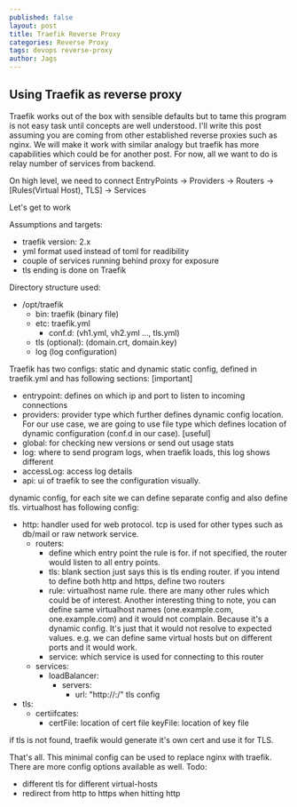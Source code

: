 ```yaml
---
published: false
layout: post
title: Traefik Reverse Proxy
categories: Reverse Proxy
tags: devops reverse-proxy
author: Jags
---
```


## Using Traefik as reverse proxy
Traefik works out of the box with sensible defaults but to tame this program is not easy task until concepts are well understood. I'll write this post assuming you are coming from other established reverse proxies such as nginx. We will make it work with similar analogy but traefik has more capabilities which could be for another post. For now, all we want to do is relay number of services from backend.

On high level, we need to connect 
EntryPoints -> Providers -> Routers -> [Rules(Virtual Host), TLS] -> Services

Let's get to work

Assumptions and targets:
  - traefik version: 2.x
  - yml format used instead of toml for readibility
  - couple of services running behind proxy for exposure
  - tls ending is done on Traefik

Directory structure used:
  - /opt/traefik
    - bin: traefik (binary file)
    - etc: traefik.yml
      - conf.d: (vh1.yml, vh2.yml ..., tls.yml)
    - tls (optional): (domain.crt, domain.key)
    - log (log configuration)

Traefik has two configs: static and dynamic
static config, defined in traefik.yml and has following sections:
  [important]
  - entrypoint: defines on which ip and port to listen to incoming connections
  - providers: provider type which further defines dynamic config location. For our use case, we are going to use file type which defines location of dynamic configuration (conf.d in our case).
  [useful]
  - global: for checking new versions or send out usage stats
  - log: where to send program logs, when traefik loads, this log shows different 
  - accessLog: access log details
  - api: ui of traefik to see the configuration visually.

dynamic config, for each site we can define separate config and also define tls.
virtualhost has following config:
  - http: handler used for web protocol. tcp is used for other types such as db/mail or raw network service.
    - routers:
      - define which entry point the rule is for. if not specified, the router would listen to all entry points.
      - tls: blank section just says this is tls ending router. if you intend to define both http and https, define two routers
      - rule: virtualhost name rule. there are many other rules which could be of interest. Another interesting thing to note, you can define same virtualhost names (one.example.com, one.example.com) and it would not complain. Because it's a dynamic config. It's just that it would not resolve to expected values. e.g. we can define same virtual hosts but on different ports and it would work.
      - service: which service is used for connecting to this router
    - services:
      - loadBalancer:
        - servers:
          - url: "http://<backend-server-ip>:<port>/"
tls config
  - tls:
    - certiifcates:
      - certFile: location of cert file
        keyFile: location of key file

if tls is not found, traefik would generate it's own cert and use it for TLS.

That's all. This minimal config can be used to replace nginx with traefik. There are more config options available as well.
Todo:
- different tls for different virtual-hosts
- redirect from http to https when hitting http